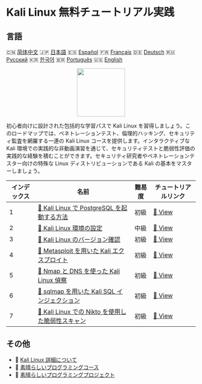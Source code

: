 # Kali Linux 無料チュートリアル実践

## 言語

🇨🇳 [简体中文](README_zh.md) 🇯🇵 [日本語](README_ja.md) 🇪🇸 [Español](README_es.md) 🇫🇷 [Français](README_fr.md) 🇩🇪 [Deutsch](README_de.md) 🇷🇺 [Русский](README_ru.md) 🇰🇷 [한국어](README_ko.md) 🇧🇷 [Português](README_pt.md) 🇺🇸 [English](README.md) 

<div align="center">
<img width="128px" src="https://file.labex.io/path/nJIFH3qqCckt.png">
</div>

初心者向けに設計された包括的な学習パスで Kali Linux を習得しましょう。このロードマップでは、ペネトレーションテスト、倫理的ハッキング、セキュリティ監査を網羅する一連の Kali Linux コースを提供します。インタラクティブな Kali 環境での実践的な非動画演習を通じて、セキュリティテストと脆弱性評価の実践的な経験を積むことができます。セキュリティ研究者やペネトレーションテスター向けの特殊な Linux ディストリビューションである Kali の基本をマスターしましょう。

|   インデックス | 名前                                                                                                                                  | 難易度   | チュートリアルリンク                                                                        |
|----------------|---------------------------------------------------------------------------------------------------------------------------------------|----------|---------------------------------------------------------------------------------------------|
|              1 | [📖 Kali Linux で PostgreSQL を起動する方法](https://labex.io/ja/tutorials/kali-how-to-start-postgresql-in-kali-linux-417476)         | 初級     | [🔗 View](https://labex.io/ja/tutorials/kali-how-to-start-postgresql-in-kali-linux-417476)  |
|              2 | [📖 Kali Linux 環境の設定](https://labex.io/ja/tutorials/kali-setting-up-your-kali-linux-environment-552195)                          | 中級     | [🔗 View](https://labex.io/ja/tutorials/kali-setting-up-your-kali-linux-environment-552195) |
|              3 | [📖 Kali Linux のバージョン確認](https://labex.io/ja/tutorials/kali-verify-kali-linux-version-552268)                                 | 初級     | [🔗 View](https://labex.io/ja/tutorials/kali-verify-kali-linux-version-552268)              |
|              4 | [📖 Metasploit を用いた Kali エクスプロイト](https://labex.io/ja/tutorials/kali-kali-exploitation-with-metasploit-552293)             | 初級     | [🔗 View](https://labex.io/ja/tutorials/kali-kali-exploitation-with-metasploit-552293)      |
|              5 | [📖 Nmap と DNS を使った Kali Linux 偵察](https://labex.io/ja/tutorials/kali-kali-reconnaissance-with-nmap-and-dns-552298)            | 初級     | [🔗 View](https://labex.io/ja/tutorials/kali-kali-reconnaissance-with-nmap-and-dns-552298)  |
|              6 | [📖 sqlmap を用いた Kali SQL インジェクション](https://labex.io/ja/tutorials/kali-kali-sql-injection-with-sqlmap-552300)              | 初級     | [🔗 View](https://labex.io/ja/tutorials/kali-kali-sql-injection-with-sqlmap-552300)         |
|              7 | [📖 Kali Linux での Nikto を使用した脆弱性スキャン](https://labex.io/ja/tutorials/kali-kali-vulnerability-scanning-with-nikto-552301) | 初級     | [🔗 View](https://labex.io/ja/tutorials/kali-kali-vulnerability-scanning-with-nikto-552301) |

## その他

- 🔗 [Kali Linux 詳細について](https://labex.io/ja/skilltrees/kali)
- 🔗 [素晴らしいプログラミングコース](https://github.com/labex-labs/awesome-programming-courses)
- 🔗 [素晴らしいプログラミングプロジェクト](https://github.com/labex-labs/awesome-programming-projects)

